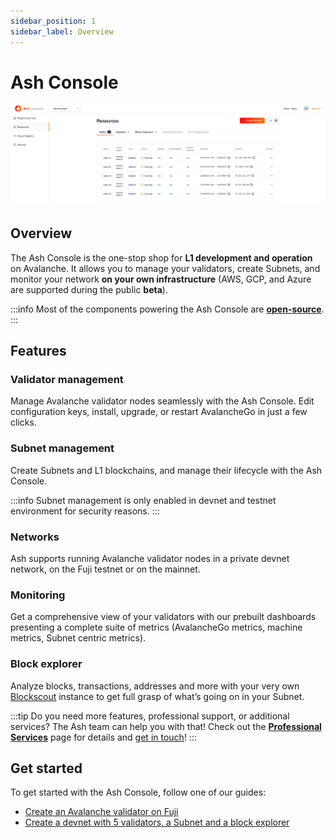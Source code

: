 ```yaml
---
sidebar_position: 1
sidebar_label: Overview
---
```


# Ash Console

![Ash Console Overview](/img/ash-console-overview.png)

## Overview

The Ash Console is the one-stop shop for **L1 development and operation** on Avalanche. It allows you to manage your validators, create Subnets, and monitor your network **on your own infrastructure** (AWS, GCP, and Azure are supported during the public **beta**).

:::info
Most of the components powering the Ash Console are [**open-source**](https://github.com/AshAvalanche/).
:::

## Features

### Validator management

Manage Avalanche validator nodes seamlessly with the Ash Console. Edit configuration keys, install, upgrade, or restart AvalancheGo in just a few clicks.

### Subnet management

Create Subnets and L1 blockchains, and manage their lifecycle with the Ash Console.

:::info
Subnet management is only enabled in devnet and testnet environment for security reasons.
:::

### Networks

Ash supports running Avalanche validator nodes in a private devnet network, on the Fuji testnet or on the mainnet.

### Monitoring

Get a comprehensive view of your validators with our prebuilt dashboards presenting a complete suite of metrics (AvalancheGo metrics, machine metrics, Subnet centric metrics).

### Block explorer

Analyze blocks, transactions, addresses and more with your very own [Blockscout](https://www.blockscout.com/) instance to get full grasp of what’s going on in your Subnet.

:::tip
Do you need more features, professional support, or additional services? The Ash team can help you with that! Check out the [**Professional Services**](/docs/professional-services/#additional-services-for-the-ash-tools) page for details and [get in touch](https://calendly.com/ash-e36knots)!
:::

## Get started

To get started with the Ash Console, follow one of our guides:
- [Create an Avalanche validator on Fuji](/docs/console/guides/fuji-node/)
- [Create a devnet with 5 validators, a Subnet and a block explorer](/docs/console/guides/local-network/)
